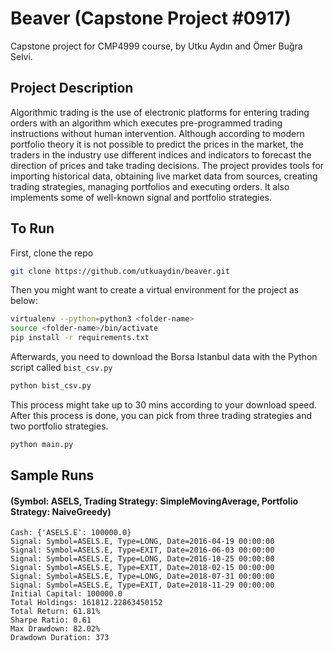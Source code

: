 # Beaver (Capstone Project #0917)
Capstone project for CMP4999 course, by Utku Aydın and Ömer Buğra Selvi.

## Project Description
Algorithmic trading is the use of electronic platforms for entering trading orders with an algorithm which executes pre-programmed trading instructions without human intervention. Although according to modern portfolio theory it is not possible to predict the prices in the market, the traders in the industry use different indices and indicators to forecast the direction of prices and take trading decisions. The project provides tools for importing historical data, obtaining live market data from sources, creating trading strategies, managing portfolios and executing orders. It also implements some of well-known signal and portfolio strategies.

## To Run
First, clone the repo
```sh
git clone https://github.com/utkuaydin/beaver.git
```
Then you might want to create a virtual environment for the project as below:
```sh
virtualenv --python=python3 <folder-name>
source <folder-name>/bin/activate
pip install -r requirements.txt
```

Afterwards, you need to download the Borsa Istanbul data with the Python script called `bist_csv.py`
```sh
python bist_csv.py
```
This process might take up to 30 mins according to your download speed.
After this process is done, you can pick from three trading strategies and two portfolio strategies.
```sh
python main.py
```

## Sample Runs 
#### (Symbol: ASELS, Trading Strategy: SimpleMovingAverage, Portfolio Strategy: NaiveGreedy)
```
Cash: {'ASELS.E': 100000.0}
Signal: Symbol=ASELS.E, Type=LONG, Date=2016-04-19 00:00:00
Signal: Symbol=ASELS.E, Type=EXIT, Date=2016-06-03 00:00:00
Signal: Symbol=ASELS.E, Type=LONG, Date=2016-10-25 00:00:00
Signal: Symbol=ASELS.E, Type=EXIT, Date=2018-02-15 00:00:00
Signal: Symbol=ASELS.E, Type=LONG, Date=2018-07-31 00:00:00
Signal: Symbol=ASELS.E, Type=EXIT, Date=2018-11-29 00:00:00
Initial Capital: 100000.0
Total Holdings: 161812.22863450152
Total Return: 61.81%
Sharpe Ratio: 0.61
Max Drawdown: 82.02%
Drawdown Duration: 373
```
